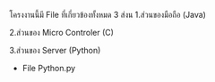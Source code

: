 โครงงานนี้มี File ที่เกี่ยวข้องทั้งหมด 3 ส่งน
1.ส่วนของมือถือ (Java)

2.ส่วนของ Micro Controler (C)

3.ส่วนของ Server (Python)
- File Python.py

